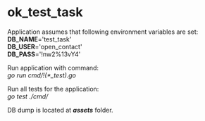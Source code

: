 # ok_test_task

Application assumes that following environment variables are set:<br>
<b>DB_NAME</b>='test_task'<br>
<b>DB_USER</b>='open_contact'<br>
<b>DB_PASS</b>='!nw2%13vY4'<br>

Run application with command: <br>
<i>go run cmd/!(*_test).go</i>

Run all tests for the application: <br>
<i>go test ./cmd/</i>

DB dump is located at <b><i>assets</i></b> folder.  <br>



